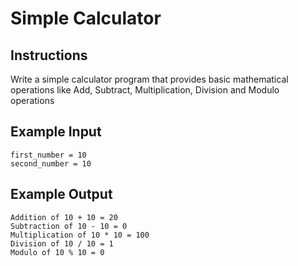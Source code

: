 # Simple Calculator

## Instructions

Write a simple calculator program that provides basic mathematical operations like Add, Subtract, Multiplication, Division and Modulo operations


## Example Input

```
first_number = 10
second_number = 10
```

## Example Output

```
Addition of 10 + 10 = 20
Subtraction of 10 - 10 = 0
Multiplication of 10 * 10 = 100
Division of 10 / 10 = 1
Modulo of 10 % 10 = 0
```
